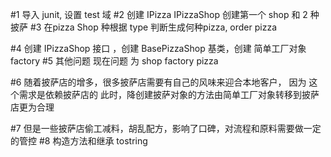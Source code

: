#1 导入 junit, 设置 test 域
#2 创建 IPizza  IPizzaShop  创建第一个 shop 和 2 种披萨
#3 在pizza Shop 种根据 type 判断生成何种pizza, order pizza

#4 创建 IPizzaShop 接口 ，创建 BasePizzaShop 基类，创建 简单工厂对象 factory
#5 其他问题 现在问题 为 shop factory pizza 

#6 随着披萨店的增多，很多披萨店需要有自己的风味来迎合本地客户， 因为 这个需求是依赖披萨店的
此时，降创建披萨对象的方法由简单工厂对象转移到披萨店更为合理

#7 但是一些披萨店偷工减料，胡乱配方，影响了口碑，对流程和原料需要做一定的管控
#8 构造方法和继承 tostring
